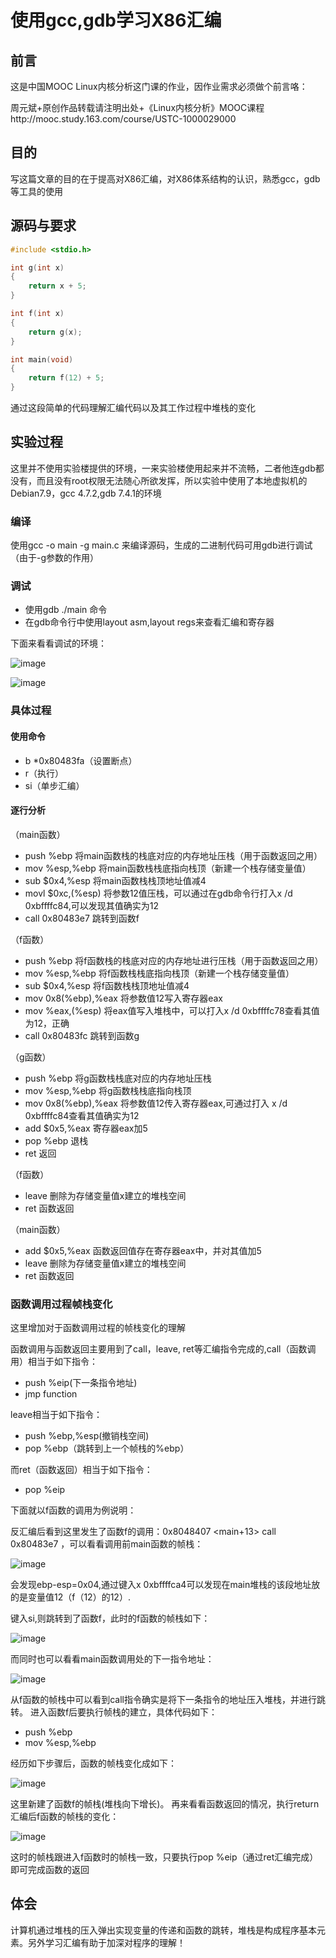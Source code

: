 # 使用gcc,gdb学习X86汇编

## 前言

 这是中国MOOC Linux内核分析这门课的作业，因作业需求必须做个前言咯：

 周元斌+原创作品转载请注明出处+《Linux内核分析》MOOC课程http://mooc.study.163.com/course/USTC-1000029000

## 目的

 写这篇文章的目的在于提高对X86汇编，对X86体系结构的认识，熟悉gcc，gdb等工具的使用

## 源码与要求

``` c
#include <stdio.h>

int g(int x)
{
    return x + 5;
}

int f(int x)
{
    return g(x);
}

int main(void)
{
    return f(12) + 5;
}

```

 通过这段简单的代码理解汇编代码以及其工作过程中堆栈的变化

## 实验过程

这里并不使用实验楼提供的环境，一来实验楼使用起来并不流畅，二者他连gdb都没有，而且没有root权限无法随心所欲发挥，所以实验中使用了本地虚拟机的Debian7.9，gcc 4.7.2,gdb 7.4.1的环境

### 编译

使用gcc -o main -g main.c 来编译源码，生成的二进制代码可用gdb进行调试（由于-g参数的作用）

### 调试

- 使用gdb ./main 命令
- 在gdb命令行中使用layout asm,layout regs来查看汇编和寄存器

下面来看看调试的环境：

![image](https://github.com/hduffddybz/MyDocument/raw/master/img/gdb_1.png)

![image](https://github.com/hduffddybz/MyDocument/raw/master/img/gdb_2.png)

### 具体过程

#### 使用命令
- b *0x80483fa（设置断点）
- r（执行）
- si（单步汇编）

#### 逐行分析

（main函数）

- push %ebp 将main函数栈的栈底对应的内存地址压栈（用于函数返回之用）
- mov %esp,%ebp 将main函数栈栈底指向栈顶（新建一个栈存储变量值）
- sub $0x4,%esp 将main函数栈栈顶地址值减4
- movl $0xc,(%esp) 将参数12值压栈，可以通过在gdb命令行打入x /d 0xbffffc84,可以发现其值确实为12
- call 0x80483e7 <f>  跳转到函数f

（f函数）

- push %ebp 将f函数栈的栈底对应的内存地址进行压栈（用于函数返回之用）
- mov %esp,%ebp 将f函数栈栈底指向栈顶（新建一个栈存储变量值）
- sub $0x4,%esp 将f函数栈栈顶地址值减4
- mov 0x8(%ebp),%eax 将参数值12写入寄存器eax
- mov %eax,(%esp) 将eax值写入堆栈中，可以打入x /d 0xbffffc78查看其值为12，正确
- call 0x80483fc <g> 跳转到函数g
 
（g函数）

- push %ebp 将g函数栈栈底对应的内存地址压栈
- mov %esp,%ebp 将g函数栈栈底指向栈顶
- mov 0x8(%ebp),%eax 将参数值12传入寄存器eax,可通过打入 x /d 0xbffffc84查看其值确实为12
- add $0x5,%eax 寄存器eax加5
- pop %ebp 退栈
- ret 返回

（f函数）

- leave 删除为存储变量值x建立的堆栈空间
- ret 函数返回

（main函数）

- add $0x5,%eax 函数返回值存在寄存器eax中，并对其值加5
- leave 删除为存储变量值x建立的堆栈空间
- ret 函数返回

### 函数调用过程帧栈变化

这里增加对于函数调用过程的帧栈变化的理解

函数调用与函数返回主要用到了call，leave, ret等汇编指令完成的,call（函数调用）相当于如下指令：
- push %eip(下一条指令地址)
- jmp function

leave相当于如下指令：
- push %ebp,%esp(撤销栈空间)
- pop %ebp（跳转到上一个帧栈的%ebp）

而ret（函数返回）相当于如下指令：
- pop %eip


下面就以f函数的调用为例说明：

反汇编后看到这里发生了函数f的调用：0x8048407 <main+13>     call   0x80483e7 <f> ，可以看看调用前main函数的帧栈：

![image](https://github.com/hduffddybz/MyDocument/raw/master/img/gdb_3.png)

会发现ebp-esp=0x04,通过键入x 0xbffffca4可以发现在main堆栈的该段地址放的是变量值12（f（12）的12）.

键入si,则跳转到了函数f，此时的f函数的帧栈如下：

![image](https://github.com/hduffddybz/MyDocument/raw/master/img/gdb_4.png)

而同时也可以看看main函数调用处的下一指令地址：

![image](https://github.com/hduffddybz/MyDocument/raw/master/img/gdb_6.png)

从f函数的帧栈中可以看到call指令确实是将下一条指令的地址压入堆栈，并进行跳转。
进入函数f后要执行帧栈的建立，具体代码如下：

- push %ebp
- mov %esp,%ebp

经历如下步骤后，函数的帧栈变化成如下：

![image](https://github.com/hduffddybz/MyDocument/raw/master/img/gdb_8.png)

这里新建了函数f的帧栈(堆栈向下增长)。
再来看看函数返回的情况，执行return汇编后f函数的帧栈的变化：

![image](https://github.com/hduffddybz/MyDocument/raw/master/img/gdb_7.png)

这时的帧栈跟进入f函数时的帧栈一致，只要执行pop %eip（通过ret汇编完成）即可完成函数的返回

## 体会

计算机通过堆栈的压入弹出实现变量的传递和函数的跳转，堆栈是构成程序基本元素。另外学习汇编有助于加深对程序的理解！

